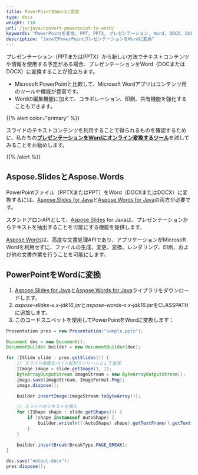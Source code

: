```yaml
---
title: PowerPointをWordに変換
type: docs
weight: 110
url: /ja/java/convert-powerpoint-to-word/
keywords: "PowerPointを変換, PPT, PPTX, プレゼンテーション, Word, DOCX, DOC, PPTXをDOCXに, PPTをDOCに, PPTXをDOCに, PPTをDOCXに, Java, java, Aspose.Slides"
description: "JavaでPowerPointプレゼンテーションをWordに変換"
---
```


プレゼンテーション（PPTまたはPPTX）から新しい方法でテキストコンテンツや情報を使用する予定がある場合、プレゼンテーションをWord（DOCまたはDOCX）に変換することが役立ちます。

* Microsoft PowerPointと比較して、Microsoft Wordアプリはコンテンツ用のツールや機能が豊富です。
* Wordの編集機能に加えて、コラボレーション、印刷、共有機能を強化することもできます。

{{% alert color="primary" %}} 

スライドのテキストコンテンツを利用することで得られるものを確認するために、私たちの[**プレゼンテーションをWordにオンライン変換するツール**](https://products.aspose.app/slides/conversion/ppt-to-word)を試してみることをお勧めします。

{{% /alert %}} 

## **Aspose.SlidesとAspose.Words**

PowerPointファイル（PPTXまたはPPT）をWord（DOCXまたはDOCX）に変換するには、[Aspose.Slides for Java](https://products.aspose.com/slides/java/)と[Aspose.Words for Java](https://products.aspose.com/words/java/)の両方が必要です。

スタンドアロンAPIとして、[Aspose.Slides](https://products.aspose.app/slides) for Javaは、プレゼンテーションからテキストを抽出することを可能にする機能を提供します。

[Aspose.Words](https://docs.aspose.com/words/java/)は、高度な文書処理APIであり、アプリケーションがMicrosoft Wordを利用せずに、ファイルの生成、変更、変換、レンダリング、印刷、および他の文書作業を行うことを可能にします。

## **PowerPointをWordに変換**

1. [Aspose.Slides for Java](https://downloads.aspose.com/slides/java)と[Aspose.Words for Java](https://downloads.aspose.com/words/java)ライブラリをダウンロードします。
2. *aspose-slides-x.x-jdk16.jar*と*aspose-words-x.x-jdk16.jar*をCLASSPATHに追加します。
3. このコードスニペットを使用してPowerPointをWordに変換します：

```java
Presentation pres = new Presentation("sample.pptx");

Document doc = new Document();
DocumentBuilder builder = new DocumentBuilder(doc);

for (ISlide slide : pres.getSlides()) {
    // スライド画像をバイト配列ストリームとして生成
    IImage image = slide.getImage(1, 1);
    ByteArrayOutputStream imageStream = new ByteArrayOutputStream();
    image.save(imageStream, ImageFormat.Png);
    image.dispose();

    builder.insertImage(imageStream.toByteArray());

    // スライドのテキストを挿入
    for (IShape shape : slide.getShapes()) {
        if (shape instanceof AutoShape) {
            builder.writeln(((AutoShape) shape).getTextFrame().getText());
        }
    }

    builder.insertBreak(BreakType.PAGE_BREAK);
}

doc.save("output.docx");
pres.dispose();
```